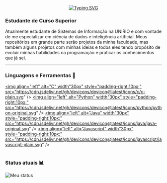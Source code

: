 <header>
    <link rel="stylesheet" type='text/css' href="https://cdn.jsdelivr.net/gh/devicons/devicon@latest/devicon.min.css" />
</header>

<p align="center">
    <a href="https://git.io/typing-svg"><img src="https://readme-typing-svg.demolab.com?font=Fira+Code&pause=1000&color=924DBF&center=true&vCenter=true&random=false&width=435&lines=Hugo+Prado+%F0%9F%91%BB" alt="Typing SVG" /></a>
</p>

<p align="left"><h3>Estudante de Curso Superior</h3></p>

Atualmente estudante de Sistemas de Informação na UNIRIO e com vontade de me especializar em ciência de dados e inteligência artificial. Meus repositórios em grande parte serão 
projetos da minha faculdade, mas também alguns projetos com minhas ideias e todos eles tendo propósito de evoluir minhas habilidades na programação 
e praticar os conhecimentos que já sei.

---

### Linguagens e Ferramentas 👾

<a href="https://github.com/search?q=user%3hugoprd+language%3C"><img align="left" alt="C" width"30px" style="padding-right:10px;" src="https://cdn.jsdelivr.net/gh/devicons/devicon@latest/icons/c/c-plain.svg" /></a>
<a href="https://github.com/search?q=user%3hugoprd+language%3Python"><img align="left" alt="Python" width"30px" style="padding-right:10px;" src="https://cdn.jsdelivr.net/gh/devicons/devicon@latest/icons/python/python-original.svg" /></a>
<a href="https://github.com/search?q=user%3hugoprd+language%3Java"><img align="left" alt="Java" width"30px" style="padding-right:10px;" src="https://cdn.jsdelivr.net/gh/devicons/devicon@latest/icons/java/java-original.svg" /></a>
<a href="https://github.com/search?q=user%3hugoprd+language%3Javascript"><img align="left" alt="Javascript" width"30px" style="padding-right:10px;" src="https://cdn.jsdelivr.net/gh/devicons/devicon@latest/icons/javascript/javascript-plain.svg" /></a>
<br />

#

### Status atuais 📊

![Meu status](https://github-readme-stats.vercel.app/api?username=hugoprd&show_icons=true&theme=midnight-purple)

#